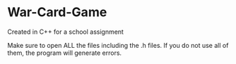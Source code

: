 # War-Card-Game
Created in C++ for a school assignment

Make sure to open ALL the files including the .h files.  If you do not use all of them, the program will generate errors.

